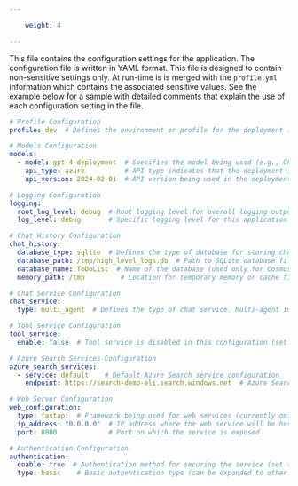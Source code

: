 ```yaml
---

    weight: 4

---
```




This file contains the configuration settings for the application. The configuration file is written in YAML format. This file is designed to contain non-sensitive settings only. At run-time is is merged with the `profile.yml` information which contains the associated sensitive values. See the example below for a sample with detailed comments that explain the use of each configuration setting in the file.

```yaml
# Profile Configuration
profile: dev  # Defines the environment or profile for the deployment (e.g., dev, prod). NOTE this must match the profile in the profile.yml file

# Models Configuration
models: 
  - model: gpt-4-deployment  # Specifies the model being used (e.g., GPT-4 in Azure deployment)
    api_type: azure          # API type indicates that the deployment is through Azure
    api_version: 2024-02-01  # API version being used in the deployment

# Logging Configuration
logging: 
  root_log_level: debug  # Root logging level for overall logging output (can be debug, info, warning, error)
  log_level: debug       # Specific logging level for this application or service

# Chat History Configuration
chat_history:  
  database_type: sqlite  # Defines the type of database for storing chat history (e.g., sqlite or cosmos)
  database_path: /tmp/high_level_logs.db  # Path to SQLite database file for storing chat logs (used only for SQLite)
  database_name: ToDoList  # Name of the database (used only for Cosmos DB, irrelevant for SQLite)
  memory_path: /tmp         # Location for temporary memory or cache files (used by chroma db)

# Chat Service Configuration
chat_service:
  type: multi_agent  # Defines the type of chat service. Multi-agent implies multiple models or systems handling tasks

# Tool Service Configuration
tool_service:
  enable: false  # Tool service is disabled in this configuration (set to 'true' to enable)

# Azure Search Services Configuration
azure_search_services:
  - service: default    # Default Azure Search service configuration
    endpoint: https://search-demo-eli.search.windows.net  # Azure Search endpoint for queries

# Web Server Configuration
web_configuration:
  type: fastapi  # Framework being used for web services (currently only FastAPI is supported)
  ip_address: "0.0.0.0"  # IP address where the web service will be hosted (0.0.0.0 allows all incoming connections)
  port: 8000             # Port on which the service is exposed

# Authentication Configuration
authentication: 
  enable: true  # Authentication method for securing the service (set to 'false' to disable)
  type: basic    # Basic authentication type (can be expanded to other methods as needed)
```